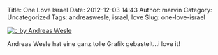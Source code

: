 Title: One Love Israel
Date: 2012-12-03 14:43
Author: marvin
Category: Uncategorized
Tags: andreaswesle, israel, love
Slug: one-love-israel

[![c by Andreas Wesle]({static}/images/one-love-israel-by-Andreas-Wesle.jpg)](http://www.andreaswesle.de/)

Andreas Wesle hat eine ganz tolle Grafik gebastelt...i love it!

